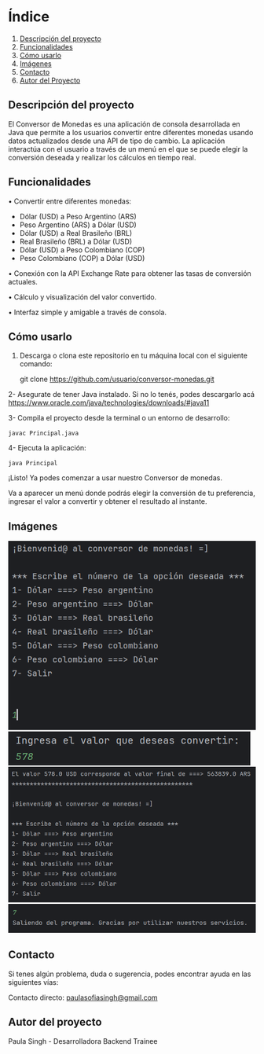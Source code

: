 # Índice

1. [Descripción del proyecto](#descripción-del-proyecto)
2. [Funcionalidades](#funcionalidades)
3. [Cómo usarlo](#cómo-usarlo)
4. [Imágenes](#imágenes)
5. [Contacto](#contacto)
6. [Autor del Proyecto](#autor-del-proyecto)

## Descripción del proyecto
El Conversor de Monedas es una aplicación de consola desarrollada en Java que permite a los usuarios convertir entre diferentes monedas usando datos actualizados desde una API de tipo de cambio. La aplicación interactúa con el usuario a través de un menú en el que se puede elegir la conversión deseada y realizar los cálculos en tiempo real.

## Funcionalidades
• Convertir entre diferentes monedas:

- Dólar (USD) a Peso Argentino (ARS)
- Peso Argentino (ARS) a Dólar (USD)
- Dólar (USD) a Real Brasileño (BRL)
- Real Brasileño (BRL) a Dólar (USD)
- Dólar (USD) a Peso Colombiano (COP)
- Peso Colombiano (COP) a Dólar (USD)

• Conexión con la API Exchange Rate para obtener las tasas de conversión actuales.

• Cálculo y visualización del valor convertido.

• Interfaz simple y amigable a través de consola.

## Cómo usarlo
1. Descarga o clona este repositorio en tu máquina local con el siguiente comando:

   git clone https://github.com/usuario/conversor-monedas.git

2- Asegurate de tener Java instalado. Si no lo tenés, podes descargarlo acá https://www.oracle.com/java/technologies/downloads/#java11

3- Compila el proyecto desde la terminal o un entorno de desarrollo:

    javac Principal.java

4- Ejecuta la aplicación:

    java Principal

¡Listo! Ya podes comenzar a usar nuestro Conversor de monedas.

Va a aparecer un menú donde podrás elegir la conversión de tu preferencia, ingresar el valor a convertir y obtener el resultado al instante.

## Imágenes

![Imagen del menú del programa](media/captura1.png)
![Ejemplo de ingreso de opción 1](media/captura2.png)
![Ingreso de cantidad a convertir](media/captura3.png)
![Salir del programa](media/captura4.png)

## Contacto

Si tenes algún problema, duda o sugerencia, podes encontrar ayuda en las siguientes vías:

Contacto directo: paulasofiasingh@gmail.com

## Autor del proyecto

Paula Singh - Desarrolladora Backend Trainee